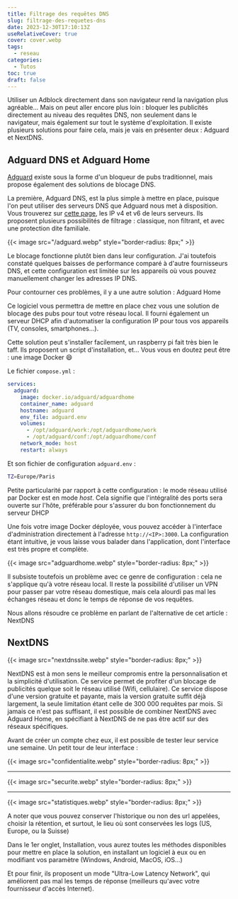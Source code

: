 ```yaml
---
title: Filtrage des requêtes DNS
slug: filtrage-des-requetes-dns
date: 2023-12-30T17:10:13Z
useRelativeCover: true
cover: cover.webp
tags:
  - reseau
categories:
  - Tutos
toc: true
draft: false
---
```


Utiliser un Adblock directement dans son navigateur rend la navigation plus agréable... Mais on peut aller encore plus loin : bloquer les publicités directement au niveau des requêtes DNS, non seulement dans le navigateur, mais également sur tout le système d'exploitation. Il existe plusieurs solutions pour faire cela, mais je vais en présenter deux : Adguard et NextDNS.

## Adguard DNS et Adguard Home

[Adguard](https://adguard.com/fr/welcome.html) existe sous la forme d'un bloqueur de pubs traditionnel, mais propose également des solutions de blocage DNS.

La première, Adguard DNS, est la plus simple à mettre en place, puisque l'on peut utiliser des serveurs DNS que Adguard nous met à disposition. Vous trouverez sur [cette page](https://adguard-dns.io/fr/public-dns.html), les IP v4 et v6 de leurs serveurs. Ils proposent plusieurs possibilités de filtrage : classique, non filtrant, et avec une protection dite familiale.

{{< image src="/adguard.webp" style="border-radius: 8px;" >}}

Le blocage fonctionne plutôt bien dans leur configuration. J'ai toutefois constaté quelques baisses de performance comparé à d'autre fournisseurs DNS, et cette configuration est limitée sur les appareils où vous pouvez manuellement changer les adresses IP DNS.

Pour contourner ces problèmes, il y a une autre solution : Adguard Home

Ce logiciel vous permettra de mettre en place chez vous une solution de blocage des pubs pour tout votre réseau local. Il fourni également un serveur DHCP afin d'automatiser la configuration IP pour tous vos appareils (TV, consoles, smartphones...).

Cette solution peut s'installer facilement, un raspberry pi fait très bien le taff. Ils proposent un script d'installation, et... Vous vous en doutez peut être : une image Docker :smile:

Le fichier `compose.yml` :

```yml
services:
  adguard:
    image: docker.io/adguard/adguardhome
    container_name: adguard
    hostname: adguard
    env_file: adguard.env
    volumes:
      - /opt/adguard/work:/opt/adguardhome/work
      - /opt/adguard/conf:/opt/adguardhome/conf
    network_mode: host
    restart: always
```

Et son fichier de configuration `adguard.env` :

```bash
TZ=Europe/Paris
```

Petite particularité par rapport à cette configuration : le mode réseau utilisé par Docker est en mode *host*. Cela signifie que l'intégralité des ports sera ouverte sur l'hôte, préférable pour s'assurer du bon fonctionnement du serveur DHCP

Une fois votre image Docker déployée, vous pouvez accéder à l'interface d'administration directement à l'adresse `http://<IP>:3000`.
La configuration étant intuitive, je vous laisse vous balader dans l'application, dont l'interface est très propre et complète.

{{< image src="adguardhome.webp" style="border-radius: 8px;" >}}

Il subsiste toutefois un problème avec ce genre de configuration : cela ne s'applique qu'à votre réseau local. Il reste la possibilité d'utiliser un VPN pour passer par votre réseau domestique, mais cela alourdi pas mal les échanges réseau et donc le temps de réponse de vos requêtes.

Nous allons résoudre ce problème en parlant de l'alternative de cet article : NextDNS

## NextDNS

{{< image src="nextdnssite.webp" style="border-radius: 8px;" >}}

NextDNS est à mon sens le meilleur compromis entre la personnalisation et la simplicité d'utilisation. Ce service permet de profiter d'un blocage de publicités quelque soit le réseau utilisé (Wifi, cellulaire). Ce service dispose d'une version gratuite et payante, mais la version gratuite suffit déjà largement, la seule limitation étant celle de 300 000 requêtes par mois. Si jamais ce n'est pas suffisant, il est possible de combiner NextDNS avec Adguard Home, en spécifiant à NextDNS de ne pas être actif sur des réseaux spécifiques.

Avant de créer un compte chez eux, il est possible de tester leur service une semaine. Un petit tour de leur interface :

{{< image src="confidentialite.webp" style="border-radius: 8px;" >}}
***
{{< image src="securite.webp" style="border-radius: 8px;" >}}
***
{{< image src="statistiques.webp" style="border-radius: 8px;" >}}

A noter que vous pouvez conserver l'historique ou non des url appelées, choisir la rétention, et surtout, le lieu où sont conservées les logs (US, Europe, ou la Suisse)

Dans le 1er onglet, Installation, vous aurez toutes les méthodes disponibles pour mettre en place la solution, en installant un logiciel à eux ou en modifiant vos paramètre (Windows, Android, MacOS, iOS...)

Et pour finir, ils proposent un mode "Ultra-Low Latency Network", qui améliorent pas mal les temps de réponse (meilleurs qu'avec votre fournisseur d'accès Internet).
